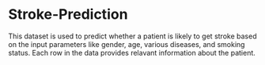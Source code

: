 # Stroke-Prediction
This dataset is used to predict whether a patient is likely to get stroke based on the input parameters like gender, age, various diseases, and smoking status. Each row in the data provides relavant information about the patient.
